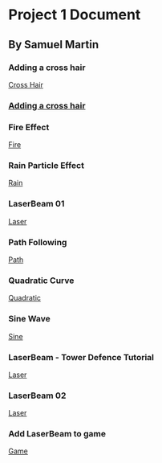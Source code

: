 # Project 1 Document

## By Samuel Martin


### Adding a cross hair
<a href="cross-hair">Cross Hair</a>

### <a href="cross-hair">Adding a cross hair</a>


### Fire Effect
<a href="fire">Fire</a>

### Rain Particle Effect
<a href="rain">Rain</a>

### LaserBeam 01
<a href="laser">Laser</a>

### Path Following
<a href="path">Path</a>

### Quadratic Curve
<a href="quad">Quadratic</a>

### Sine Wave
<a href="sine">Sine</a>

### LaserBeam - Tower Defence Tutorial
<a href="laser">Laser</a>

### LaserBeam 02
<a href="laser">Laser</a>

### Add LaserBeam to game
<a href="game">Game</a>

